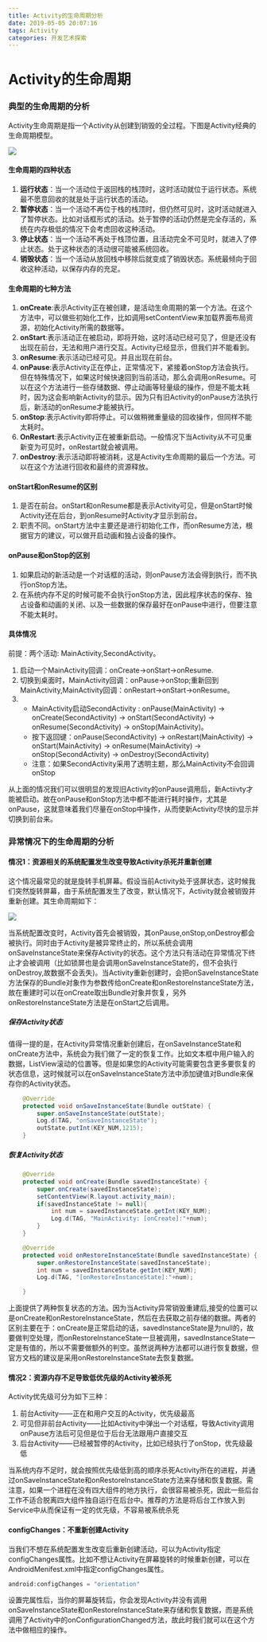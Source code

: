 ```yaml
---
title: Activity的生命周期分析
date: 2019-05-05 20:07:16
tags: Activity
categories: 开发艺术探索
---
```


# Activity的生命周期

### 典型的生命周期的分析

Activity生命周期是指一个Activity从创建到销毁的全过程。下图是Activity经典的生命周期模型。

![](activityLifeCircle.png)

#### 生命周期的四种状态

1. **运行状态**：当一个活动位于返回栈的栈顶时，这时活动就位于运行状态。系统最不愿意回收的就是处于运行状态的活动。
2. **暂停状态**：当一个活动不再位于栈的栈顶时，但仍然可见时，这时活动就进入了暂停状态。比如对话框形式的活动。处于暂停的活动仍然是完全存活的，系统在内存极低的情况下会考虑回收这种活动。
3. **停止状态**：当一个活动不再处于栈顶位置，且活动完全不可见时，就进入了停止状态。处于这种状态的活动很可能被系统回收。
4. **销毁状态**：当一个活动从放回栈中移除后就变成了销毁状态。系统最倾向于回收这种活动，以保存内存的充足。

#### 生命周期的七种方法

1. **onCreate**:表示Activity正在被创建，是活动生命周期的第一个方法。在这个方法中，可以做些初始化工作，比如调用setContentView来加载界面布局资源，初始化Activity所需的数据等。
2. **onStart**:表示活动正在被启动，即将开始，这时活动已经可见了，但是还没有出现在前台，无法和用户进行交互。Activity已经显示，但我们并不能看到。
3. **onResume**:表示活动已经可见。并且出现在前台。
4. **onPause**:表示Activity正在停止，正常情况下，紧接着onStop方法会执行。但在特殊情况下，如果这时候快速回到当前活动，那么会调用onResume。可以在这个方法进行一些存储数据、停止动画等轻量级的操作，但是不能太耗时，因为这会影响新Activity的显示。因为只有旧Activity的onPause方法执行后，新活动的onResume才能被执行。
5. **onStop**:表示Activity即将停止。可以做稍微重量级的回收操作，但同样不能太耗时。
6. **OnRestart**:表示Activity正在被重新启动。一般情况下当Activity从不可见重新变为可见时，onRestart就会被调用。
7. **onDestroy**:表示活动即将被消耗，这是Activity生命周期的最后一个方法。可以在这个方法进行回收和最终的资源释放。

#### onStart和onResume的区别

1. 是否在前台。onStart和onResume都是表示Activity可见，但是onStart时候Activity还在后台，到onResume时Activity才显示到前台。
2. 职责不同。onStart方法中主要还是进行初始化工作，而onResume方法，根据官方的建议，可以做开启动画和独占设备的操作。

#### onPause和onStop的区别

1. 如果启动的新活动是一个对话框的活动，则onPause方法会得到执行，而不执行onStop方法。
2. 在系统内存不足的时候可能不会执行onStop方法，因此程序状态的保存、独占设备和动画的关闭、以及一些数据的保存最好在onPause中进行，但要注意不能太耗时。

#### 具体情况

前提：两个活动: MainActivity,SecondActivity。

1. 启动一个MainActivity回调：onCreate->onStart->onResume.
2. 切换到桌面时，MainActivity回调：onPause->onStop;重新回到MainActivity,MainActivity回调：onRestart->onStart->onResume。
3. - MainActivity启动SecondActivity : onPause(MainActivity) -> onCreate(SecondActivity) -> onStart(SecondActivity) -> onResume(SecondActivity) -> onStop(MainActivity)。
   - 按下返回键：onPause(SecondActivity) -> onRestart(MainActivity) -> onStart(MainActivity) -> onResume(MainActivity) -> onStop(SecondActivity) -> onDestroy(SecondActivity)
   - 注意：如果SecondActivity采用了透明主题，那么MainActivity不会回调onStop

从上面的情况我们可以很明显的发现旧Activity的onPause调用后，新Actiivty才能被启动。故在onPause和onStop方法中都不能进行耗时操作，尤其是onPause，这就意味着我们尽量在onStop中操作，从而使新Activity尽快的显示并切换到前台来。

### 异常情况下的生命周期的分析

#### 情况1：资源相关的系统配置发生改变导致Activity杀死并重新创建

这个情况最常见的就是旋转手机屏幕。假设当前Activity处于竖屏状态，这时候我们突然旋转屏幕，由于系统配置发生了改变，默认情况下，Activity就会被销毁并重新创建。其生命周期如下：

![](flow.png)

当系统配置改变时，Activity首先会被销毁，其onPause,onStop,onDestroy都会被执行。同时由于Activity是被异常终止的，所以系统会调用onSaveInstanceState来保存Activity的状态。这个方法只有活动在异常情况下终止才会被调用（比如锁屏也是会调用onSaveInstanceState的，但不会执行onDestroy,故数据不会丢失)。当Activity重新创建时，会把onSaveInstanceState方法保存的Bundle对象作为参数传给onCreate和onRestoreInstanceState方法，故在重建时可以在onCreate取出Bundle对象并恢复，另外onRestoreInstanceState方法是在onStart之后调用。

##### 保存Activity状态

值得一提的是，在Activity异常情况重新创建后，在onSaveInstanceState和onCreate方法中，系统会为我们做了一定的恢复工作。比如文本框中用户输入的数据，ListView滚动的位置等。但是如果您的Activity可能需要包含更多要恢复的状态信息，这时候就可以在onSaveInstanceState方法中添加键值对Bundle来保存你的Activity状态。

```java
    @Override
    protected void onSaveInstanceState(Bundle outState) {
        super.onSaveInstanceState(outState);
        Log.d(TAG, "onSaveInstanceState");
        outState.putInt(KEY_NUM,1215);
    }
```

##### 恢复Activity状态

```java
 	@Override
    protected void onCreate(Bundle savedInstanceState) {
        super.onCreate(savedInstanceState);
        setContentView(R.layout.activity_main);
        if(savedInstanceState != null){
            int num = savedInstanceState.getInt(KEY_NUM);
            Log.d(TAG, "MainActivity: [onCreate]:"+num);
        }
    }

    @Override
    protected void onRestoreInstanceState(Bundle savedInstanceState) {
        super.onRestoreInstanceState(savedInstanceState);
        int num = savedInstanceState.getInt(KEY_NUM);
        Log.d(TAG, "[onRestoreInstanceState]:"+num);

    }
```

上面提供了两种恢复状态的方法。因为当Activity异常销毁重建后,接受的位置可以是onCreate和onRestoreInstanceState，然后在去获取之前存储的数据。两者的区别主要在于：onCreate是正常启动的话，savedInstanceState是为null的，故要做判空处理，而onRestoreInstanceState一旦被调用，savedInstanceState一定是有值的，所以不需要做额外的判空。虽然说两种方法都可以进行恢复数据，但官方文档的建议是采用onRestoreInstanceState去恢复数据。

#### 情况2：资源内存不足导致低优先级的Activity被杀死

Activity优先级可分为如下三种：

1. 前台Activity——正在和用户交互的Activity，优先级最高
2. 可见但非前台Activity——比如Activity中弹出一个对话框，导致Activity调用onPause方法后可见但是位于后台无法跟用户直接交互
3. 后台Activity——已经被暂停的Activity，比如已经执行了onStop，优先级最低

当系统内存不足时，就会按照优先级低到高的顺序杀死Activity所在的进程，并通过onSaveInstanceState和onRestoreInstanceState方法来存储和恢复数据。需注意，如果一个进程在没有四大组件的地方执行，会很容易被杀死，因此一些后台工作不适合脱离四大组件独自运行在后台中。推荐的方法是将后台工作放入到Service中从而保证有一定的优先级，不容易被系统杀死

#### configChanges：不重新创建Activity

当我们不想在系统配置发生改变后重新创建活动，可以为Activity指定configChanges属性。比如不想让Activity在屏幕旋转的时候重新创建，可以在AndroidMenifest.xml中指定configChanges属性。

```java
android:configChanges = "orientation"
```

设置完属性后，当你的屏幕旋转后，你会发现Activity并没有调用onSaveInstanceState和onRestoreInstanceState来存储和恢复数据，而是系统调用了Activity中的onConfigurationChanged方法，故此时我们就可以在这个方法中做相应的操作。
